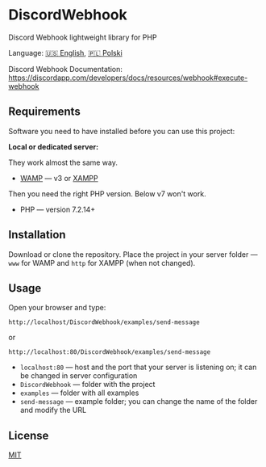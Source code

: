 # DiscordWebhook

Discord Webhook lightweight library for PHP


Language: [🇺🇸 English](README.md), [🇵🇱 Polski](README.pl.md)

Discord Webhook Documentation: https://discordapp.com/developers/docs/resources/webhook#execute-webhook

## Requirements


Software you need to have installed before you can use this project:

**Local or dedicated server:**

They work almost the same way.

+ [WAMP](http://www.wampserver.com/) — v3  or [XAMPP](https://www.apachefriends.org)

Then you need the right PHP version. Below v7 won't work.

+ PHP — version 7.2.14+

## Installation

Download or clone the repository. Place the project in your server folder — `www` for WAMP and `http` for XAMPP (when not changed).

## Usage

Open your browser and type:

`http://localhost/DiscordWebhook/examples/send-message`

or

`http://localhost:80/DiscordWebhook/examples/send-message`

- `localhost:80` — host and the port that your server is listening on; it can be changed in server configuration
- `DiscordWebhook` — folder with the project
- `examples` — folder with all examples
- `send-message` — example folder; you can change the name of the folder and modify the URL

## License

[MIT](https://github.com/m7rlin/DiscordWebhook/blob/master/LICENSE)
